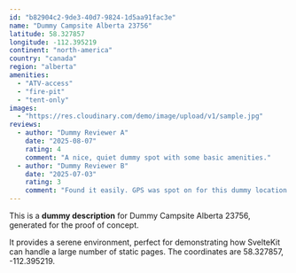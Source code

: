 ```yaml
---
id: "b82904c2-9de3-40d7-9824-1d5aa91fac3e"
name: "Dummy Campsite Alberta 23756"
latitude: 58.327857
longitude: -112.395219
continent: "north-america"
country: "canada"
region: "alberta"
amenities:
  - "ATV-access"
  - "fire-pit"
  - "tent-only"
images:
  - "https://res.cloudinary.com/demo/image/upload/v1/sample.jpg"
reviews:
  - author: "Dummy Reviewer A"
    date: "2025-08-07"
    rating: 4
    comment: "A nice, quiet dummy spot with some basic amenities."
  - author: "Dummy Reviewer B"
    date: "2025-07-03"
    rating: 3
    comment: "Found it easily. GPS was spot on for this dummy location."
---
```


This is a **dummy description** for Dummy Campsite Alberta 23756, generated for the proof of concept.

It provides a serene environment, perfect for demonstrating how SvelteKit can handle a large number of static pages. The coordinates are 58.327857, -112.395219.
